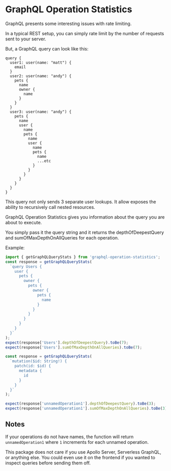 # GraphQL Operation Statistics

GraphQL presents some interesting issues with rate limiting.

In a typical REST setup, you can simply rate limit by the number of requests sent to your server.

But, a GraphQL query can look like this:

```
query {
  user1: user(name: "matt") {
    email
  }
  user2: user(name: "andy") {
    pets {
      name
      owner {
        name
      }
    }
  }
  user3: user(name: "andy") {
    pets {
      name
      user {
        name
        pets {
          name
          user {
            name
            pets {
              name
              ...etc
            }
          }
        }
      }
    }
  }
}
```

This query not only sends 3 separate user lookups. It allow exposes the ability to recursively call nested resources.

GraphQL Operation Statistics gives you information about the query you are about to execute.

You simply pass it the query string and it returns the depthOfDeepestQuery and sumOfMaxDepthOnAllQueries for each operation.

Example:

```js
import { getGraphQLQueryStats } from 'graphql-operation-statistics';
const response = getGraphQLQueryStats(
  `query Users {
    user {
      pets {
        owner {
          pets {
            owner {
              pets {
                name
              }
            }
          }
        }
      }
    }
  }`
);
expect(response['Users'].depthOfDeepestQuery).toBe(7);
expect(response['Users'].sumOfMaxDepthOnAllQueries).toBe(7);

const response = getGraphQLQueryStats(
  `mutation($id: String!) {
    patch(id: $id) {
      metadata {
        id
      }
    }
  }`
);

expect(response['unnamedOperation1'].depthOfDeepestQuery).toBe(3);
expect(response['unnamedOperation1'].sumOfMaxDepthOnAllQueries).toBe(3);
```

## Notes

If your operations do not have names, the function will return `unnamedOperation1` where `1` increments for each unnamed operation.

This package does not care if you use Apollo Server, Serverless GraphQL, or anything else. You could even use it on the frontend if you wanted to inspect queries before sending them off.
